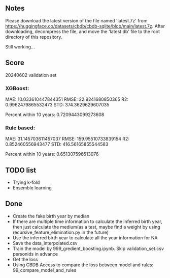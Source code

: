 ## Notes

Please download the latest version of the file named 'latest.7z' from https://huggingface.co/datasets/cbdb/cbdb-sqlite/blob/main/latest.7z. After downloading, decompress the file, and move the 'latest.db' file to the root directory of this repository.

Still working...

## Score

20240602 validation set

### XGBoost:

MAE: 10.033610447844351
RMSE: 22.9241680850365
R2: 0.9962479865532473
STD: 374.3629629607035

Percent within 10 years: 0.7209443099273608

### Rule based:

MAE: 31.145703611457037
RMSE: 159.95510733839154
R2: 0.852460556943477
STD: 416.56165855544583

Percent within 10 years: 0.651307596513076

## TODO list

- Trying k-fold
- Ensemble learning

## Done

- Create the fake birth year by median
- If there are multiple time information to calculate the inferred birth year, then just calculate the medium(as a test, maybe find a weight by using recursive_feature_elimination.py in the future)
- Use the inferred birth year to calculate all the year information for NA
- Save the data_interpolated.csv
- Train the model by 999_gredient_boosting.ipynb. Skip validation_set.csv personids in advance
- Get the loss
- Using CBDB Access to compare the loss between model and rules: 99_compare_model_and_rules
